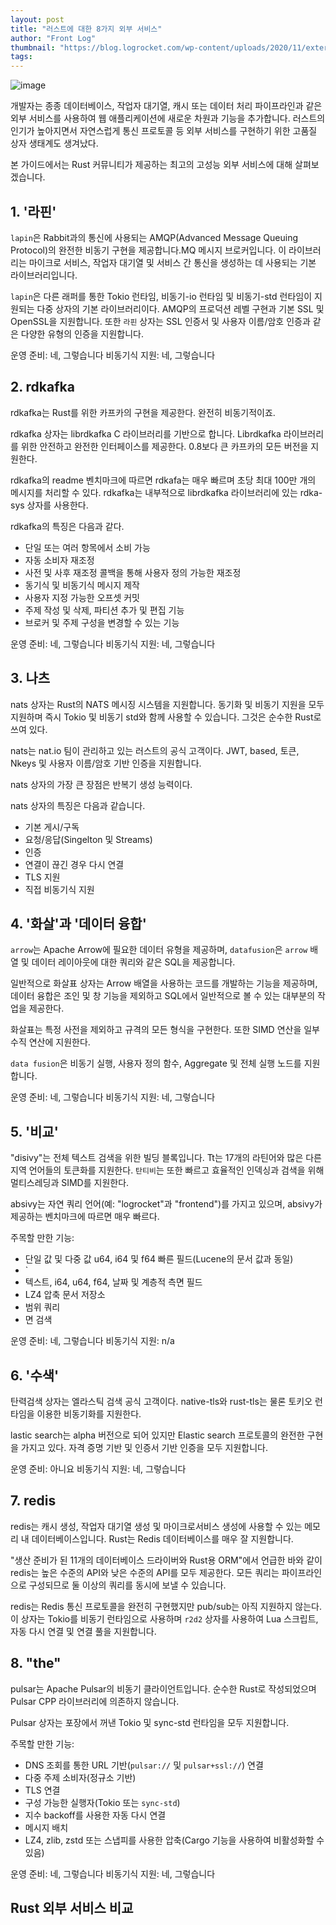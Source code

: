 ```yaml
---
layout: post
title: "러스트에 대한 8가지 외부 서비스"
author: "Front Log"
thumbnail: "https://blog.logrocket.com/wp-content/uploads/2020/11/external-services-rust.png"
tags: 
---
```



![image](https://i0.wp.com/blog.logrocket.com/wp-content/uploads/2020/11/external-services-rust.png?fit=730%2C487&ssl=1)

개발자는 종종 데이터베이스, 작업자 대기열, 캐시 또는 데이터 처리 파이프라인과 같은 외부 서비스를 사용하여 웹 애플리케이션에 새로운 차원과 기능을 추가합니다. 러스트의 인기가 높아지면서 자연스럽게 통신 프로토콜 등 외부 서비스를 구현하기 위한 고품질 상자 생태계도 생겨났다.

본 가이드에서는 Rust 커뮤니티가 제공하는 최고의 고성능 외부 서비스에 대해 살펴보겠습니다.

## 1. '라핀'

`lapin`은 Rabbit과의 통신에 사용되는 AMQP(Advanced Message Queuing Protocol)의 완전한 비동기 구현을 제공합니다.MQ 메시지 브로커입니다. 이 라이브러리는 마이크로 서비스, 작업자 대기열 및 서비스 간 통신을 생성하는 데 사용되는 기본 라이브러리입니다.

`lapin`은 다른 래퍼를 통한 Tokio 런타임, 비동기-io 런타임 및 비동기-std 런타임이 지원되는 다중 상자의 기본 라이브러리이다. AMQP의 프로덕션 레벨 구현과 기본 SSL 및 OpenSSL을 지원합니다. 또한 `라핀` 상자는 SSL 인증서 및 사용자 이름/암호 인증과 같은 다양한 유형의 인증을 지원합니다.

운영 준비: 네, 그렇습니다
비동기식 지원: 네, 그렇습니다

## 2. rdkafka

rdkafka는 Rust를 위한 카프카의 구현을 제공한다. 완전히 비동기적이죠.

rdkafka 상자는 librdkafka C 라이브러리를 기반으로 합니다. Librdkafka 라이브러리를 위한 안전하고 완전한 인터페이스를 제공한다. 0.8보다 큰 카프카의 모든 버전을 지원한다.

rdkafka의 readme 벤치마크에 따르면 rdkafa는 매우 빠르며 초당 최대 100만 개의 메시지를 처리할 수 있다. rdkafka는 내부적으로 librdkafka 라이브러리에 있는 rdka-sys 상자를 사용한다.

rdkafka의 특징은 다음과 같다.

- 단일 또는 여러 항목에서 소비 가능
- 자동 소비자 재조정
- 사전 및 사후 재조정 콜백을 통해 사용자 정의 가능한 재조정
- 동기식 및 비동기식 메시지 제작
- 사용자 지정 가능한 오프셋 커밋
- 주제 작성 및 삭제, 파티션 추가 및 편집 기능
- 브로커 및 주제 구성을 변경할 수 있는 기능

운영 준비: 네, 그렇습니다
비동기식 지원: 네, 그렇습니다

## 3. 나츠

nats 상자는 Rust의 NATS 메시징 시스템을 지원합니다. 동기화 및 비동기 지원을 모두 지원하며 즉시 Tokio 및 비동기 std와 함께 사용할 수 있습니다. 그것은 순수한 Rust로 쓰여 있다.

nats는 nat.io 팀이 관리하고 있는 러스트의 공식 고객이다. JWT, based, 토큰, Nkeys 및 사용자 이름/암호 기반 인증을 지원합니다.

nats 상자의 가장 큰 장점은 반복기 생성 능력이다.

nats 상자의 특징은 다음과 같습니다.

- 기본 게시/구독
- 요청/응답(Singelton 및 Streams)
- 인증
- 연결이 끊긴 경우 다시 연결
- TLS 지원
- 직접 비동기식 지원

## 4. '화살'과 '데이터 융합'

`arrow`는 Apache Arrow에 필요한 데이터 유형을 제공하며, `datafusion`은 `arrow` 배열 및 데이터 레이아웃에 대한 쿼리와 같은 SQL을 제공합니다.

일반적으로 화살표 상자는 Arrow 배열을 사용하는 코드를 개발하는 기능을 제공하며, 데이터 융합은 조인 및 창 기능을 제외하고 SQL에서 일반적으로 볼 수 있는 대부분의 작업을 제공한다.

화살표는 특정 사전을 제외하고 규격의 모든 형식을 구현한다. 또한 SIMD 연산을 일부 수직 연산에 지원한다.

`data fusion`은 비동기 실행, 사용자 정의 함수, Aggregate 및 전체 실행 노드를 지원합니다.

운영 준비: 네, 그렇습니다
비동기식 지원: 네, 그렇습니다

## 5. '비교'

"disivy"는 전체 텍스트 검색을 위한 빌딩 블록입니다. Tt는 17개의 라틴어와 많은 다른 지역 언어들의 토큰화를 지원한다. `탄티비`는 또한 빠르고 효율적인 인덱싱과 검색을 위해 멀티스레딩과 SIMD를 지원한다.

absivy는 자연 쿼리 언어(예: "logrocket"과 "frontend")를 가지고 있으며, absivy가 제공하는 벤치마크에 따르면 매우 빠르다.

주목할 만한 기능:

- 단일 값 및 다중 값 u64, i64 및 f64 빠른 필드(Lucene의 문서 값과 동일)
- `
- 텍스트, i64, u64, f64, 날짜 및 계층적 측면 필드
- LZ4 압축 문서 저장소
- 범위 쿼리
- 면 검색

운영 준비: 네, 그렇습니다
비동기식 지원: n/a

## 6. '수색'

탄력검색 상자는 엘라스틱 검색 공식 고객이다. native-tls와 rust-tls는 물론 토키오 런타임을 이용한 비동기화를 지원한다.

lastic search는 alpha 버전으로 되어 있지만 Elastic search 프로토콜의 완전한 구현을 가지고 있다. 자격 증명 기반 및 인증서 기반 인증을 모두 지원합니다.

운영 준비: 아니요
비동기식 지원: 네, 그렇습니다

## 7. redis

redis는 캐시 생성, 작업자 대기열 생성 및 마이크로서비스 생성에 사용할 수 있는 메모리 내 데이터베이스입니다. Rust는 Redis 데이터베이스를 매우 잘 지원합니다.

"생산 준비가 된 11개의 데이터베이스 드라이버와 Rust용 ORM"에서 언급한 바와 같이 redis는 높은 수준의 API와 낮은 수준의 API를 모두 제공한다. 모든 쿼리는 파이프라인으로 구성되므로 둘 이상의 쿼리를 동시에 보낼 수 있습니다.

redis는 Redis 통신 프로토콜을 완전히 구현했지만 pub/sub는 아직 지원하지 않는다. 이 상자는 Tokio를 비동기 런타임으로 사용하며 `r2d2` 상자를 사용하여 Lua 스크립트, 자동 다시 연결 및 연결 풀을 지원합니다.

## 8. "the"

pulsar는 Apache Pulsar의 비동기 클라이언트입니다. 순수한 Rust로 작성되었으며 Pulsar CPP 라이브러리에 의존하지 않습니다.

Pulsar 상자는 포장에서 꺼낸 Tokio 및 sync-std 런타임을 모두 지원합니다.

주목할 만한 기능:

- DNS 조회를 통한 URL 기반(`pulsar://` 및 `pulsar+ssl://`) 연결
- 다중 주제 소비자(정규소 기반)
- TLS 연결
- 구성 가능한 실행자(Tokio 또는 `sync-std`)
- 지수 backoff를 사용한 자동 다시 연결
- 메시지 배치
- LZ4, zlib, zstd 또는 스냅피를 사용한 압축(Cargo 기능을 사용하여 비활성화할 수 있음)

운영 준비: 네, 그렇습니다
비동기식 지원: 네, 그렇습니다

## Rust 외부 서비스 비교